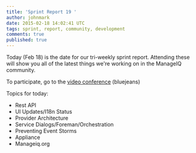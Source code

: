 ```yaml
---
title: 'Sprint Report 19 '
author: johnmark
date: 2015-02-18 14:02:41 UTC
tags: sprint, report, community, development
comments: true
published: true
---
```


Today (Feb 18) is the date for our tri-weekly sprint report. Attending these will show you all of the latest things we're working on in the ManageIQ community.

To participate, go to the [video conference](https://bluejeans.com/946365937) (bluejeans) 

Topics for today:

* Rest API
* UI Updates/I18n Status 
* Provider Architecture 
* Service Dialogs/Foreman/Orchestration
* Preventing Event Storms 
* Appliance
* Manageiq.org


